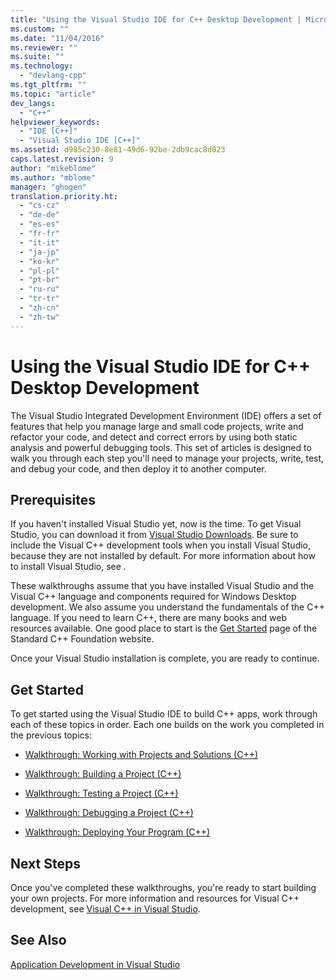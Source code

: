 ```yaml
---
title: "Using the Visual Studio IDE for C++ Desktop Development | Microsoft Docs"
ms.custom: ""
ms.date: "11/04/2016"
ms.reviewer: ""
ms.suite: ""
ms.technology: 
  - "devlang-cpp"
ms.tgt_pltfrm: ""
ms.topic: "article"
dev_langs: 
  - "C++"
helpviewer_keywords: 
  - "IDE [C++]"
  - "Visual Studio IDE [C++]"
ms.assetid: d985c230-8e81-49d6-92be-2db9cac8d023
caps.latest.revision: 9
author: "mikeblome"
ms.author: "mblome"
manager: "ghogen"
translation.priority.ht: 
  - "cs-cz"
  - "de-de"
  - "es-es"
  - "fr-fr"
  - "it-it"
  - "ja-jp"
  - "ko-kr"
  - "pl-pl"
  - "pt-br"
  - "ru-ru"
  - "tr-tr"
  - "zh-cn"
  - "zh-tw"
---
```

# Using the Visual Studio IDE for C++ Desktop Development

The Visual Studio Integrated Development Environment (IDE) offers a set of features that help you manage large and small code projects, write and refactor your code, and detect and correct errors by using both static analysis and powerful debugging tools. This set of articles is designed to walk you through each step you'll need to manage your projects, write, test, and debug your code, and then deploy it to another computer.  

## Prerequisites  

If you haven't installed Visual Studio yet, now is the time. To get Visual Studio, you can download it from [Visual Studio Downloads](http://www.visualstudio.com/downloads/download-visual-studio-vs.aspx). Be sure to include the Visual C++ development tools when you install Visual Studio, because they are not installed by default. For more information about how to install Visual Studio, see []().  
  
These walkthroughs assume that you have installed Visual Studio and the Visual C++ language and components required for Windows Desktop development. We also assume you understand the fundamentals of the C++ language. If you need to learn C++, there are many books and web resources available. One good place to start is the [Get Started](https://isocpp.org/get-started) page of the Standard C++ Foundation website.    

Once your Visual Studio installation is complete, you are ready to continue.  
  
## Get Started  

To get started using the Visual Studio IDE to build C++ apps, work through each of these topics in order. Each one builds on the work you completed in the previous topics:  
  
-   [Walkthrough: Working with Projects and Solutions (C++)](../ide/walkthrough-working-with-projects-and-solutions-cpp.md)  
  
-   [Walkthrough: Building a Project (C++)](../ide/walkthrough-building-a-project-cpp.md)  
  
-   [Walkthrough: Testing a Project (C++)](../ide/walkthrough-testing-a-project-cpp.md)  
  
-   [Walkthrough: Debugging a Project (C++)](../ide/walkthrough-debugging-a-project-cpp.md)  
  
-   [Walkthrough: Deploying Your Program (C++)](../ide/walkthrough-deploying-your-program-cpp.md)  
  
## Next Steps
  
Once you've completed these walkthroughs, you're ready to start building your own projects. For more information and resources for Visual C++ development, see [Visual C++ in Visual Studio](https://msdn.microsoft.com/library/60k1461a.aspx).
  
## See Also  
[Application Development in Visual Studio](http://msdn.microsoft.com/en-us/97490c1b-a247-41fb-8f2c-bc4c201eff68)